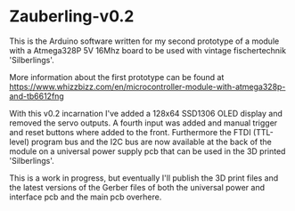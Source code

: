 # Zauberling-v0.2
This is the Arduino software written for my second prototype of a module with a Atmega328P 5V 16Mhz board to be used with vintage fischertechnik 'Silberlings'.

More information about the first prototype can be found at https://www.whizzbizz.com/en/microcontroller-module-with-atmega328p-and-tb6612fng

With this v0.2 incarnation I've added a 128x64 SSD1306 OLED display and removed the servo outputs. A fourth input was added and manual trigger and reset buttons where added to the front. 
Furthermore the FTDI (TTL-level) program bus and the I2C bus are now available at the back of the module on a universal power supply pcb that can be used in the 3D printed 'Silberlings'.

This is a work in progress, but eventually I'll publish the 3D print files and the latest versions of the Gerber files of both the universal power and interface pcb and the main pcb overhere. 